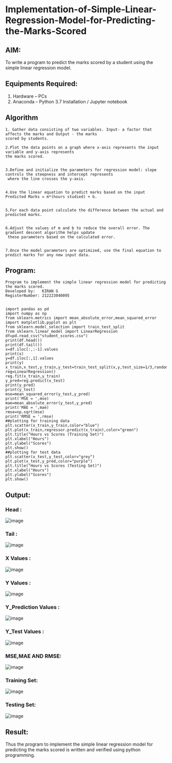 # Implementation-of-Simple-Linear-Regression-Model-for-Predicting-the-Marks-Scored

## AIM:
To write a program to predict the marks scored by a student using the simple linear regression model.

## Equipments Required:
1. Hardware – PCs
2. Anaconda – Python 3.7 Installation / Jupyter notebook

## Algorithm
```
1. Gather data consisting of two variables. Input- a factor that affects the marks and Output - the marks
scored by students.

2.Plot the data points on a graph where x-axis represents the input variable and y-axis represents
the marks scored.


3.Define and initialize the parameters for regression model: slope controls the steepness and intercept represents
 where the line crosses the y-axis.

 
4.Use the linear equation to predict marks based on the input Predicted Marks = m*(hours studied) + b.


5.For each data point calculate the difference between the actual and predicted marks.


6.Adjust the values of m and b to reduce the overall error. The gradient descent algorithm helps update
 these parameters based on the calculated error.

 
7.Once the model parameters are optimized, use the final equation to predict marks for any new input data.

```

## Program:



```
Program to implement the simple linear regression model for predicting the marks scored.
Developed by:   KIRAN G
RegisterNumber: 212223040095

```
```

import pandas as pd
import numpy as np
from sklearn.metrics import mean_absolute_error,mean_squared_error
import matplotlib.pyplot as plt
from sklearn.model_selection import train_test_split
from sklearn.linear_model import LinearRegression
df=pd.read_csv("student_scores.csv")
print(df.head())
print(df.tail())
x=df.iloc[:,:-1].values
print(x)
y=df.iloc[:,1].values
print(y)
x_train,x_test,y_train,y_test=train_test_split(x,y,test_size=1/3,random_state=0)
reg=LinearRegression()
reg.fit(x_train,y_train)
y_pred=reg.predict(x_test)
print(y_pred)
print(y_test)
mse=mean_squared_error(y_test,y_pred)
print('MSE = ',mse)
mae=mean_absolute_error(y_test,y_pred)
print('MAE = ',mae)
rmse=np.sqrt(mse)
print('RMSE = ',rmse)
##plotting for training data
plt.scatter(x_train,y_train,color="blue")
plt.plot(x_train,regressor.predict(x_train),color="green")
plt.title("Hours vs Scores (Training Set)")
plt.xlabel("Hours")
plt.ylabel("Scores")
plt.show()
##plotting for test data
plt.scatter(x_test,y_test,color="grey")
plt.plot(x_test,y_pred,color="purple")
plt.title("Hours vs Scores (Testing Set)")
plt.xlabel("Hours")
plt.ylabel("Scores")
plt.show()
```

## Output:
### Head :
![image](https://github.com/user-attachments/assets/7415d1c5-e4b8-47c7-811a-217ada324d12)
### Tail :
![image](https://github.com/user-attachments/assets/31cf813b-275a-4d65-99b8-75a4ec620916)
### X Values :
![image](https://github.com/user-attachments/assets/ccea127f-a128-46ad-8c94-36fe03d255aa)
### Y Values :
![image](https://github.com/user-attachments/assets/03db82b0-d1ba-4697-9848-5831e579a35b)
### Y_Prediction Values :
![image](https://github.com/user-attachments/assets/119ec830-e70a-427f-a55b-cba9517dca97)
### Y_Test Values :
![image](https://github.com/user-attachments/assets/7e6558cb-2434-4ae1-825e-a026e2a76aa5)
### MSE,MAE AND RMSE:
![image](https://github.com/user-attachments/assets/3c4a3bd5-ce86-4a36-a9b4-58a0e483d42d)
### Training Set:
![image](https://github.com/user-attachments/assets/159e043f-6e36-407f-857c-3a2b147e4bbc)
### Testing Set:
![image](https://github.com/user-attachments/assets/194759b3-e4f0-423e-8286-fbf5b5479391)

## Result:
Thus the program to implement the simple linear regression model for predicting the marks scored is written and verified using python programming.
